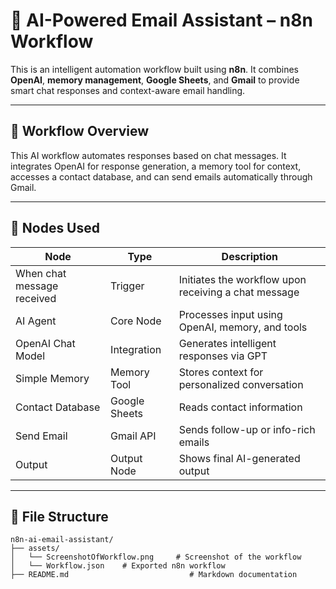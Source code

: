 # 🤖 AI-Powered Email Assistant – n8n Workflow

This is an intelligent automation workflow built using **n8n**. It combines **OpenAI**, **memory management**, **Google Sheets**, and **Gmail** to provide smart chat responses and context-aware email handling.

---

## 🧠 Workflow Overview

This AI workflow automates responses based on chat messages. It integrates OpenAI for response generation, a memory tool for context, accesses a contact database, and can send emails automatically through Gmail.

---

## 🔧 Nodes Used

| Node                    | Type              | Description                                               |
|-------------------------|-------------------|-----------------------------------------------------------|
| When chat message received | Trigger         | Initiates the workflow upon receiving a chat message      |
| AI Agent                | Core Node         | Processes input using OpenAI, memory, and tools           |
| OpenAI Chat Model       | Integration       | Generates intelligent responses via GPT                   |
| Simple Memory           | Memory Tool       | Stores context for personalized conversation              |
| Contact Database        | Google Sheets     | Reads contact information                                 |
| Send Email              | Gmail API         | Sends follow-up or info-rich emails                       |
| Output                  | Output Node       | Shows final AI-generated output                           |

---

## 📁 File Structure

```plaintext
n8n-ai-email-assistant/
├── assets/
│   └── ScreenshotOfWorkflow.png     # Screenshot of the workflow
│   └── Workflow.json    # Exported n8n workflow
├── README.md                           # Markdown documentation
